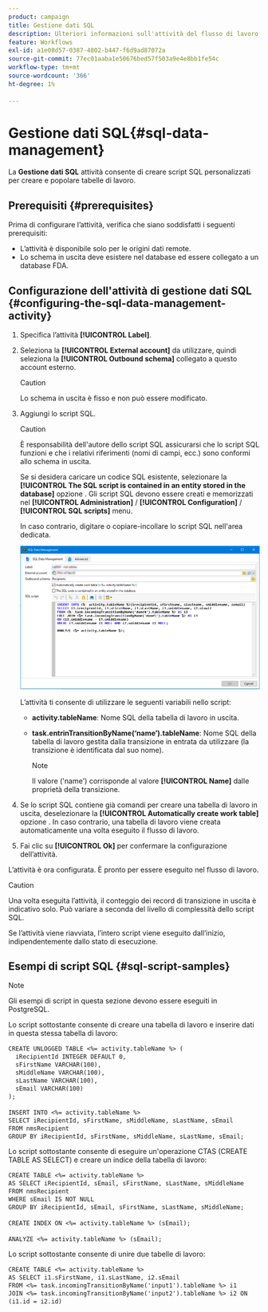 ```yaml
---
product: campaign
title: Gestione dati SQL
description: Ulteriori informazioni sull'attività del flusso di lavoro SQL Data Management
feature: Workflows
exl-id: a1e08d57-0387-4802-b447-f6d9ad87072a
source-git-commit: 77ec01aaba1e50676bed57f503a9e4e8bb1fe54c
workflow-type: tm+mt
source-wordcount: '366'
ht-degree: 1%

---
```


# Gestione dati SQL{#sql-data-management}

La **Gestione dati SQL** attività consente di creare script SQL personalizzati per creare e popolare tabelle di lavoro.

## Prerequisiti {#prerequisites}

Prima di configurare l’attività, verifica che siano soddisfatti i seguenti prerequisiti:

* L’attività è disponibile solo per le origini dati remote.
* Lo schema in uscita deve esistere nel database ed essere collegato a un database FDA.


## Configurazione dell&#39;attività di gestione dati SQL {#configuring-the-sql-data-management-activity}

1. Specifica l’attività **[!UICONTROL Label]**.
1. Seleziona la **[!UICONTROL External account]** da utilizzare, quindi seleziona la **[!UICONTROL Outbound schema]** collegato a questo account esterno.

   >[!CAUTION]
   >
   >Lo schema in uscita è fisso e non può essere modificato.

1. Aggiungi lo script SQL.

   >[!CAUTION]
   >
   >È responsabilità dell&#39;autore dello script SQL assicurarsi che lo script SQL funzioni e che i relativi riferimenti (nomi di campi, ecc.) sono conformi allo schema in uscita.

   Se si desidera caricare un codice SQL esistente, selezionare la **[!UICONTROL The SQL script is contained in an entity stored in the database]** opzione . Gli script SQL devono essere creati e memorizzati nel **[!UICONTROL Administration]** / **[!UICONTROL Configuration]** / **[!UICONTROL SQL scripts]** menu.

   In caso contrario, digitare o copiare-incollare lo script SQL nell&#39;area dedicata.

   ![](assets/sql_datamanagement.png)

   L’attività ti consente di utilizzare le seguenti variabili nello script:

   * **activity.tableName**: Nome SQL della tabella di lavoro in uscita.
   * **task.entrinTransitionByName(‘name’).tableName**: Nome SQL della tabella di lavoro gestita dalla transizione in entrata da utilizzare (la transizione è identificata dal suo nome).

      >[!NOTE]
      >
      >Il valore (&#39;name&#39;) corrisponde al valore **[!UICONTROL Name]** dalle proprietà della transizione.

1. Se lo script SQL contiene già comandi per creare una tabella di lavoro in uscita, deselezionare la **[!UICONTROL Automatically create work table]** opzione . In caso contrario, una tabella di lavoro viene creata automaticamente una volta eseguito il flusso di lavoro.
1. Fai clic su **[!UICONTROL Ok]** per confermare la configurazione dell’attività.

L’attività è ora configurata. È pronto per essere eseguito nel flusso di lavoro.

>[!CAUTION]
>
>Una volta eseguita l’attività, il conteggio dei record di transizione in uscita è indicativo solo. Può variare a seconda del livello di complessità dello script SQL.
>  
>Se l’attività viene riavviata, l’intero script viene eseguito dall’inizio, indipendentemente dallo stato di esecuzione.

## Esempi di script SQL {#sql-script-samples}

>[!NOTE]
>
>Gli esempi di script in questa sezione devono essere eseguiti in PostgreSQL.

Lo script sottostante consente di creare una tabella di lavoro e inserire dati in questa stessa tabella di lavoro:

```
CREATE UNLOGGED TABLE <%= activity.tableName %> (
  iRecipientId INTEGER DEFAULT 0,
  sFirstName VARCHAR(100),
  sMiddleName VARCHAR(100),
  sLastName VARCHAR(100),
  sEmail VARCHAR(100)
);

INSERT INTO <%= activity.tableName %>
SELECT iRecipientId, sFirstName, sMiddleName, sLastName, sEmail
FROM nmsRecipient
GROUP BY iRecipientId, sFirstName, sMiddleName, sLastName, sEmail;
```

Lo script sottostante consente di eseguire un&#39;operazione CTAS (CREATE TABLE AS SELECT) e creare un indice della tabella di lavoro:

```
CREATE TABLE <%= activity.tableName %>
AS SELECT iRecipientId, sEmail, sFirstName, sLastName, sMiddleName
FROM nmsRecipient
WHERE sEmail IS NOT NULL
GROUP BY iRecipientId, sEmail, sFirstName, sLastName, sMiddleName;

CREATE INDEX ON <%= activity.tableName %> (sEmail);

ANALYZE <%= activity.tableName %> (sEmail);
```

Lo script sottostante consente di unire due tabelle di lavoro:

```
CREATE TABLE <%= activity.tableName %>
AS SELECT i1.sFirstName, i1.sLastName, i2.sEmail
FROM <%= task.incomingTransitionByName('input1').tableName %> i1
JOIN <%= task.incomingTransitionByName('input2').tableName %> i2 ON (i1.id = i2.id)
```
